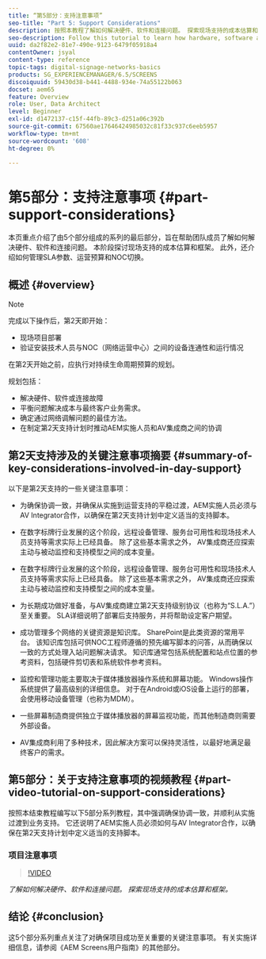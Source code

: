 ```yaml
---
title: “第5部分：支持注意事项”
seo-title: "Part 5: Support Considerations"
description: 按照本教程了解如何解决硬件、软件和连接问题。 探索现场支持的成本估算和框架。 此外，了解如何管理SLA参数、运营预算和NOC切换。
seo-description: Follow this tutorial to learn how hardware, software and connectivity issues are addressed. Explore cost estimations and frameworks for onsite support. Additionally learn how SLA parameters, operational budgets, and NOC handoffs are managed.
uuid: da2f82e2-81e7-490e-9123-6479f05918a4
contentOwner: jsyal
content-type: reference
topic-tags: digital-signage-networks-basics
products: SG_EXPERIENCEMANAGER/6.5/SCREENS
discoiquuid: 59430d38-b441-4488-934e-74a55122b063
docset: aem65
feature: Overview
role: User, Data Architect
level: Beginner
exl-id: d1472137-c15f-44fb-89c3-d251a06c392b
source-git-commit: 67560ae17646424985032c81f33c937c6eeb5957
workflow-type: tm+mt
source-wordcount: '608'
ht-degree: 0%

---
```


# 第5部分：支持注意事项 {#part-support-considerations}

本页重点介绍了由5个部分组成的系列的最后部分，旨在帮助团队成员了解如何解决硬件、软件和连接问题。 本阶段探讨现场支持的成本估算和框架。 此外，还介绍如何管理SLA参数、运营预算和NOC切换。

## 概述 {#overview}

>[!NOTE]
>
>完成以下操作后，第2天即开始：
>
>* 现场项目部署
>* 验证安装技术人员与NOC（网络运营中心）之间的设备连通性和运行情况
>
>在第2天开始之前，应执行对持续生命周期预算的规划。

规划包括：

* 解决硬件、软件或连接故障
* 平衡问题解决成本与最终客户业务需求。
* 确定通过网络调解问题的最佳方法。
* 在制定第2天支持计划时推动AEM实施人员和AV集成商之间的协调

## 第2天支持涉及的关键注意事项摘要 {#summary-of-key-considerations-involved-in-day-support}

以下是第2天支持的一些关键注意事项：

* 为确保协调一致，并确保从实施到运营支持的平稳过渡，AEM实施人员必须与AV Integrator合作，以确保在第2天支持计划中定义适当的支持脚本。
* 在数字标牌行业发展的这个阶段，远程设备管理、服务台可用性和现场技术人员支持等需求实际上已经具备。 除了这些基本需求之外， AV集成商还应探索主动与被动监控和支持模型之间的成本变量。

* 在数字标牌行业发展的这个阶段，远程设备管理、服务台可用性和现场技术人员支持等需求实际上已经具备。 除了这些基本需求之外， AV集成商还应探索主动与被动监控和支持模型之间的成本变量。
* 为长期成功做好准备，与AV集成商建立第2天支持级别协议（也称为“S.L.A.”）至关重要。 SLA详细说明了部署后支持服务，并将帮助设定客户期望。
* 成功管理多个网络的关键资源是知识库。 SharePoint是此类资源的常用平台。 该知识库包括可供NOC工程师遵循的预先编写脚本的问答，从而确保以一致的方式处理入站问题解决请求。 知识库通常包括系统配置和站点位置的参考资料，包括硬件剪切表和系统软件参考资料。
* 监控和管理功能主要取决于媒体播放器操作系统和屏幕功能。 Windows操作系统提供了最高级别的详细信息。 对于在Android或iOS设备上运行的部署，会使用移动设备管理（也称为MDM）。
* 一些屏幕制造商提供独立于媒体播放器的屏幕监视功能，而其他制造商则需要外部设备。
* AV集成商利用了多种技术，因此解决方案可以保持灵活性，以最好地满足最终客户的需求。

## 第5部分：关于支持注意事项的视频教程 {#part-video-tutorial-on-support-considerations}

按照本结束教程编写以下5部分系列教程，其中强调确保协调一致，并顺利从实施过渡到业务支持。 它还说明了AEM实施人员必须如何与AV Integrator合作，以确保在第2天支持计划中定义适当的支持脚本。

### 项目注意事项

>[!VIDEO](https://video.tv.adobe.com/v/28383)

*了解如何解决硬件、软件和连接问题。 探索现场支持的成本估算和框架。*

## 结论 {#conclusion}

这5个部分系列重点关注了对确保项目成功至关重要的关键注意事项。 有关实施详细信息，请参阅《AEM Screens用户指南》的其他部分。
